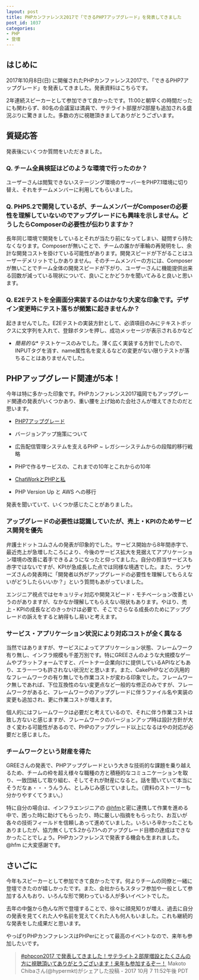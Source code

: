 ```yaml
---
layout: post
title: PHPカンファレンス2017で「できるPHP7アップグレード」を発表してきました
post_id: 1037
categories: 
- PHP
- 登壇
---
```


## はじめに


2017年10月8日(日) に開催されたPHPカンファレンス2017で、「できるPHP7アップグレード」を発表してきました。発表資料はこちらです。




2年連続スピーカーとして参加できて良かったです。11:00と朝早くの時間だったにも関わらず、80名の会議室は満員で、サテライト部屋が2部屋も追加される盛況ぶりに驚きました。多数の方に視聴頂きましてありがとうございます。


## 質疑応答


発表後にいくつか質問をいただきました。


### Q. チーム全員検証はどのような環境で行ったのか？


ユーザーさんは閲覧できないステージング環境のサーバーをPHP7.1環境に切り替え、それをチームメンバーに利用してもらいました。


### Q. PHP5.2で開発しているが、チームメンバーがComposerの必要性を理解していないのでアップグレードにも興味を示しません。どうしたらComposerの必要性が伝わりますか？


長年同じ環境で開発をしているとそれが当たり前になってしまい、疑問すら持たなくなります。Composerが無いことで、チームの誰かが車輪の再発明をし、余計な開発コストを掛けている可能性があります。開発スピードが下がることはユーザーデメリットでしかありません。そのチームメンバーの方には、Composerが無いことでチーム全体の開発スピードが下がり、ユーザーさんに機能提供出来る回数が減っている現状について、良いことかどうかを聞いてみると良いと思います。


### Q. E2Eテストを全画面分実装するのはかなり大変な印象です。デザイン変更時にテスト落ちが頻繁に起きませんか？


起きませんでした。E2Eテストの実装方針として、必須項目のみにテキストボックスに文字列を入れて、登録ボタンを押し、成功メッセージが表示されるかなど
*  *簡易的な**
テストケースのみでした。薄く広く実装する方針でしたので、INPUTタグを消す、name属性名を変えるなどの変更がない限りテストが落ちることはありませんでした。


## PHPアップグレード関連が5本！


今年は特に多かった印象です。PHPカンファレンス2017福岡でもアップグレード関連の発表がいくつかあり、重い腰を上げ始めた会社さんが増えてきたのだと思います。


*  [PHP7アップグレード](https://speakerdeck.com/hypermkt/php7-upgrade)


*  バージョンアップ施策について


*  広告配信管理システムを支えるPHP ~ レガシーシステムからの段階的移行戦略


*  PHPで作るサービスの、これまでの10年とこれからの10年


*  [ChatWorkとPHPと私](https://speakerdeck.com/tanakayuki/chatworktophptosi)


*  PHP Version Up と AWS への移行

発表を聞いていて、いくつか感じたことがありました。


### アップグレードの必要性は認識していたが、売上・KPIのためサービス開発を優先


弁護士ドットコムさんの発表が印象的でした。サービス開始から8年間赤字で、最近売上が急増したころにより、今後のサービス拡大を見据えてアプリケーション環境の改善に着手できるようになったと仰ってました。自分の担当サービスも赤字ではないですが、KPIが急成長した点では同様な境遇でした。また、ランサーズさんの発表時に「開発者以外がアップグレードの必要性を理解してもらえないがどうしたらいいか？」という質問もあがっていました。

エンジニア視点ではセキュリティ対応や開発スピード・モチベーション改善というのがありますが、なかなか理解してもらえない現状もあります。やはり、売上・KPIの成長などのきっかけは必要で、そこでさらなる成長のためにアップグレードの訴えをすると納得もし易いと考えます。


### サービス・アプリケーション状況により対応コストが全く異なる


当然ではありますが、サービスによってアプリケーション状態、フレームワーク有り無し、インフラ規模も千差万別です。特にGREEさんのような大規模なゲームやプラットフォームですと、パートナー企業向けに提供しているAPIなどもあり、エラー一つも許されない状況だと思います。また、CakePHPなどの汎用的なフレームワークの有り無しでも作業コストが変わる印象でした。フレームワーク無しであれば、下位互換性のない変更点など一般的な修正のみですが、フレームワークがあると、フレームワークのアップグレードに伴うファイル名や実装の変更も追加され、更に作業コストが増えます。

個人的にはフレームワークは必要だと考えているので、それに伴う作業コストは致し方ないと感じますが、フレームワークのバージョンアップ時は設計方針が大きく変わる可能性があるので、PHPのアップグレード以上になるはやの対応が必要だと感じました。


### チームワークという財産を得た


GREEさんの発表で、PHPアップグレードという大きな技術的な課題を乗り越えるため、チームの枠を超え様々な職種の方と積極的なコミュニケーションを取り、一致団結して取り組む、そしてそれが財産になると。話を聞いていて本当にそうだなぁ・・・うんうん、としみじみ感じていました。（資料のストーリーも分かりやすくてうまい。）

特に自分の場合は、インフラエンジニアの
[@hfm](https://twitter.com/hfm)と密に連携して作業を進める中で、困った時に助けてもらったり、時に厳しい指摘をもらったり、お互いが各々の技術フィールドを信頼しあって進めていました。いろいろ辛かったこともありましたが、協力無くして5.2から7.1へのアップグレード目標の達成はできなかったことでしょう。PHPカンファレンスで発表する機会も生まれました。@hfm に大変感謝です。


## さいごに


今年もスピーカーとして参加できて良かったです。何よりチームの同僚と一緒に登壇できたのが嬉しかったです。また、会社からもスタッフ参加や一般として参加する人もおり、いろんな形で関わっている人が多いイベントでした。

去年の中盤から色んな所で登壇することで、徐々に顔見知りが増え、過去に自分の発表を見てくれた人や名前を覚えてくれた人も何人もいました。これも継続的な発表をした成果だと思います。

やっぱりPHPカンファレンスはPHPerにとって最高のイベントなので、来年も参加したいです。


>[#phpcon2017 で発表してきました！サテライト２部屋増設とたくさんの方に視聴頂いてありがとうございます！来年も参加するぞー！](https://www.instagram.com/p/BZ-kbhxncKf/) 
Makoto Chibaさん(@hypermkt)がシェアした投稿 - 
2017 10月 7 11:52午後 PDT